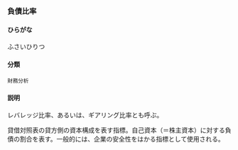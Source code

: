 <div style="display:none;">

## [あ行](securities-terms?id=あ行)
## [か行](securities-terms?id=か行)
## [さ行](securities-terms?id=さ行)
## [た行](securities-terms?id=た行)
## [な行](securities-terms?id=な行)
## [は行](securities-terms?id=は行)

</div>

### 負債比率

#### ひらがな

ふさいひりつ

#### 分類

`財務分析`

#### 説明

レバレッジ比率、あるいは、ギアリング比率とも呼ぶ。
 
貸借対照表の貸方側の資本構成を表す指標。自己資本（＝株主資本）に対する負債の割合を表す。一般的には、企業の安全性をはかる指標として使用される。

<div style="display:none;">

## [ま行](securities-terms?id=ま行)
## [や行](securities-terms?id=や行)
## [ら行](securities-terms?id=ら行)
## [わ行](securities-terms?id=わ行)
## [英数字・記号](securities-terms?id=英数字・記号)

</div>

